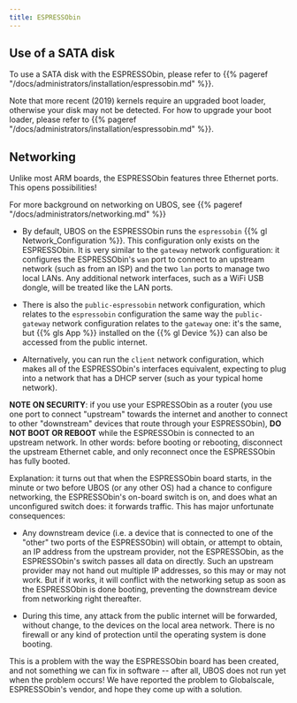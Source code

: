 ```yaml
---
title: ESPRESSObin
---
```


## Use of a SATA disk

To use a SATA disk with the ESPRESSObin, please refer to
{{% pageref "/docs/administrators/installation/espressobin.md" %}}.

Note that more recent (2019) kernels require an upgraded boot loader, otherwise your
disk may not be detected. For how to upgrade your boot loader, please refer to
{{% pageref "/docs/administrators/installation/espressobin.md" %}}.

## Networking

Unlike most ARM boards, the ESPRESSObin features three Ethernet ports. This opens
possibilities!

For more background on networking on UBOS, see {{% pageref "/docs/administrators/networking.md" %}}

* By default, UBOS on the ESPRESSObin runs the ``espressobin`` {{% gl Network_Configuration %}}.
  This configuration only exists on the ESPRESSObin. It is very similar to the ``gateway``
  network configuration: it configures the ESPRESSObin's ``wan`` port to connect to
  an upstream network (such as from an ISP) and the two ``lan`` ports to manage two
  local LANs. Any additional network interfaces, such as a WiFi USB dongle, will be treated
  like the LAN ports.

* There is also the ``public-espressobin`` network configuration, which relates to
  the ``espressobin`` configuration the same way the ``public-gateway`` network
  configuration relates to the ``gateway`` one: it's the same, but {{% gls App %}} installed
  on the {{% gl Device %}} can also be accessed from the public internet.

* Alternatively, you can run the ``client`` network configuration, which makes all
  of the ESPRESSObin's interfaces equivalent, expecting to plug into a network that has
  a DHCP server (such as your typical home network).

**NOTE ON SECURITY**: if you use your ESPRESSObin as a router (you use one port to
connect "upstream" towards the internet and another to connect to other "downstream"
devices that route through your ESPRESSObin), **DO NOT BOOT OR REBOOT** while the ESPRESSObin
is connected to an upstream network. In other words: before booting or rebooting, disconnect the
upstream Ethernet cable, and only reconnect once the ESPRESSObin has fully booted.

Explanation: it turns out that when the ESPRESSObin board starts, in the minute or two
before UBOS (or any other OS) had a chance to configure networking, the ESPRESSObin's
on-board switch is on, and does what an unconfigured switch does: it forwards traffic.
This has major unfortunate consequences:

* Any downstream device (i.e. a device that is connected to one of the "other" two ports
  of the ESPRESSObin) will obtain, or attempt to obtain, an IP address from the upstream
  provider, not the ESPRESSObin, as the ESPRESSObin's switch passes all data on directly.
  Such an upstream provider may not hand out multiple IP addresses, so this may or may not
  work. But if it works, it will conflict with the networking setup as soon as the ESPRESSObin
  is done booting, preventing the downstream device from networking right thereafter.

* During this time, any attack from the public internet will be forwarded, without change,
  to the devices on the local area network. There is no firewall or any kind of protection
  until the operating system is done booting.

This is a problem with the way the ESPRESSObin board has been created, and not something
we can fix in software -- after all, UBOS does not run yet when the problem occurs! We
have reported the problem to Globalscale, ESPRESSObin's vendor, and hope they come up
with a solution.
